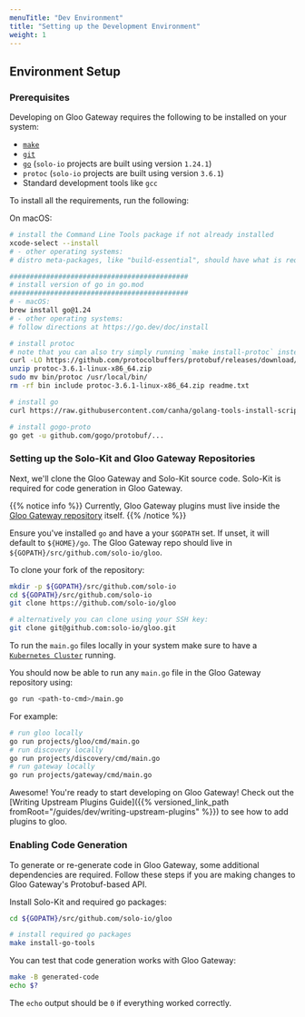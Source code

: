 ```yaml
---
menuTitle: "Dev Environment"
title: "Setting up the Development Environment"
weight: 1
---
```


## Environment Setup

### Prerequisites

Developing on Gloo Gateway requires the following to be installed on your system:

- [`make`](https://www.gnu.org/software/make/)
- [`git`](https://git-scm.com/)
- [`go`](https://golang.org/) (`solo-io` projects are built using version `1.24.1`)
- `protoc` (`solo-io` projects are built using version `3.6.1`)
- Standard development tools like `gcc`

To install all the requirements, run the following:

On macOS:

```bash
# install the Command Line Tools package if not already installed
xcode-select --install
# - other operating systems:
# distro meta-packages, like "build-essential", should have what is required

############################################
# install version of go in go.mod
############################################
# - macOS:
brew install go@1.24
# - other operating systems:
# follow directions at https://go.dev/doc/install

# install protoc
# note that you can also try simply running `make install-protoc` instead of running the below instructions
curl -LO https://github.com/protocolbuffers/protobuf/releases/download/v3.6.1/protoc-3.6.1-linux-x86_64.zip
unzip protoc-3.6.1-linux-x86_64.zip
sudo mv bin/protoc /usr/local/bin/
rm -rf bin include protoc-3.6.1-linux-x86_64.zip readme.txt

# install go
curl https://raw.githubusercontent.com/canha/golang-tools-install-script/master/goinstall.sh | bash

# install gogo-proto
go get -u github.com/gogo/protobuf/...

```

### Setting up the Solo-Kit and Gloo Gateway Repositories

Next, we'll clone the Gloo Gateway and Solo-Kit source code. Solo-Kit is required for code generation in Gloo Gateway. 

{{% notice info %}}
Currently, Gloo Gateway plugins must live inside the [Gloo Gateway repository](https://github.com/solo-io/gloo) itself. 
{{% /notice %}}

Ensure you've installed `go` and have a your `$GOPATH` set. If unset, it will default to `${HOME}/go`. The Gloo Gateway repo 
should live in `${GOPATH}/src/github.com/solo-io/gloo`. 

To clone your fork of the repository:

```bash
mkdir -p ${GOPATH}/src/github.com/solo-io
cd ${GOPATH}/src/github.com/solo-io
git clone https://github.com/solo-io/gloo
```

```bash
# alternatively you can clone using your SSH key:
git clone git@github.com:solo-io/gloo.git
```

To run the `main.go` files locally in your system make sure to have a [`Kubernetes Cluster`](https://kubernetes.io/docs/setup/) running.

You should now be able to run any `main.go` file in the Gloo Gateway repository using:

```bash
go run <path-to-cmd>/main.go
```

For example:
```bash
# run gloo locally
go run projects/gloo/cmd/main.go
# run discovery locally
go run projects/discovery/cmd/main.go
# run gateway locally
go run projects/gateway/cmd/main.go

```

Awesome! You're ready to start developing on Gloo Gateway! Check out the [Writing Upstream Plugins Guide]({{% versioned_link_path fromRoot="/guides/dev/writing-upstream-plugins" %}}) to see how to add plugins to gloo.


### Enabling Code Generation

To generate or re-generate code in Gloo Gateway, some additional dependencies are required. Follow these steps if you are making changes to Gloo Gateway's Protobuf-based API.

Install Solo-Kit and required go packages:

```bash
cd ${GOPATH}/src/github.com/solo-io/gloo

# install required go packages
make install-go-tools
```

You can test that code generation works with Gloo Gateway:

```bash
make -B generated-code
echo $?
```

The `echo` output should be `0` if everything worked correctly.
